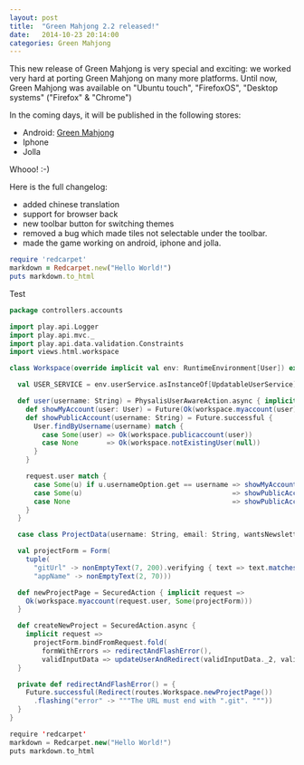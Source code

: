 ```yaml
---
layout: post
title:  "Green Mahjong 2.2 released!"
date:   2014-10-23 20:14:00
categories: Green Mahjong
---
```


This new release of Green Mahjong is very special and exciting: we worked very hard at porting Green Mahjong on many more platforms. 
Until now, Green Mahjong was available on "Ubuntu touch", "FirefoxOS", "Desktop systems" ("Firefox" & "Chrome")


In the coming days, it will be published in the following stores:

- Android: [Green Mahjong][LinkToGooglePlay]
- Iphone
- Jolla

Whooo! :-)


Here is the full changelog:

- added chinese translation
- support for browser back
- new toolbar button for switching themes
- removed a bug which made tiles not selectable under the toolbar.
- made the game working on android, iphone and jolla.

```ruby
require 'redcarpet'
markdown = Redcarpet.new("Hello World!")
puts markdown.to_html
```

Test
```scala
package controllers.accounts

import play.api.Logger
import play.api.mvc._
import play.api.data.validation.Constraints
import views.html.workspace

class Workspace(override implicit val env: RuntimeEnvironment[User]) extends PhysalisSecureSocial {

  val USER_SERVICE = env.userService.asInstanceOf[UpdatableUserService]

  def user(username: String) = PhysalisUserAwareAction.async { implicit request =>
    def showMyAccount(user: User) = Future(Ok(workspace.myaccount(user)))
    def showPublicAccount(username: String) = Future.successful {
      User.findByUsername(username) match {
        case Some(user) => Ok(workspace.publicaccount(user))
        case None       => Ok(workspace.notExistingUser(null))
      }
    }

    request.user match {
      case Some(u) if u.usernameOption.get == username => showMyAccount(u)
      case Some(u)                                     => showPublicAccount(username)
      case None                                        => showPublicAccount(username)
    }
  }

  case class ProjectData(username: String, email: String, wantsNewsletter: Option[Boolean])

  val projectForm = Form(
    tuple(
      "gitUrl" -> nonEmptyText(7, 200).verifying { text => text.matches(s"https?://.*.git") },
      "appName" -> nonEmptyText(2, 70)))

  def newProjectPage = SecuredAction { implicit request =>
    Ok(workspace.myaccount(request.user, Some(projectForm)))
  }

  def createNewProject = SecuredAction.async {
    implicit request =>
      projectForm.bindFromRequest.fold(
        formWithErrors => redirectAndFlashError(),
        validInputData => updateUserAndRedirect(validInputData._2, validInputData._1, request))
  }

  private def redirectAndFlashError() = {
    Future.successful(Redirect(routes.Workspace.newProjectPage())
      .flashing("error" -> """The URL must end with ".git". """))
  }
}
```

```scala
require 'redcarpet'
markdown = Redcarpet.new("Hello World!")
puts markdown.to_html
```


[LinkToGooglePlay]: https://play.google.com/store/apps/details?id=de.beck.greenmahjong
